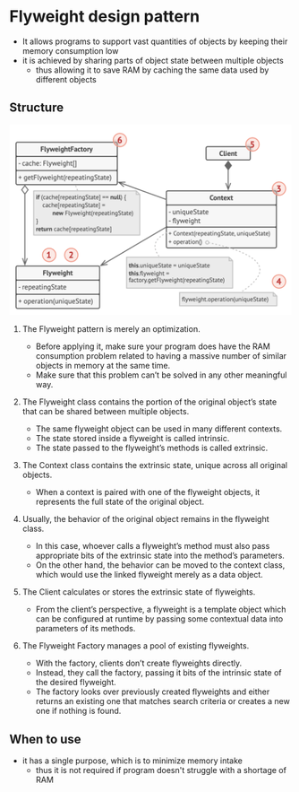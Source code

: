 # Flyweight design pattern

- It allows programs to support vast quantities of objects by keeping their memory consumption low
- it is achieved by sharing parts of object state between multiple objects
  - thus allowing it to save RAM by caching the same data used by different objects

## Structure

![Flyweight](../../images/flyweight.png)

1. The Flyweight pattern is merely an optimization.

   - Before applying it, make sure your program does have the RAM consumption problem related to having a massive number of similar objects in memory at the same time.
   - Make sure that this problem can’t be solved in any other meaningful way.

2. The Flyweight class contains the portion of the original object’s state that can be shared between multiple objects.

   - The same flyweight object can be used in many different contexts.
   - The state stored inside a flyweight is called intrinsic.
   - The state passed to the flyweight’s methods is called extrinsic.

3. The Context class contains the extrinsic state, unique across all original objects.

   - When a context is paired with one of the flyweight objects, it represents the full state of the original object.

4. Usually, the behavior of the original object remains in the flyweight class.

   - In this case, whoever calls a flyweight’s method must also pass appropriate bits of the extrinsic state into the method’s parameters.
   - On the other hand, the behavior can be moved to the context class, which would use the linked flyweight merely as a data object.

5. The Client calculates or stores the extrinsic state of flyweights.

   - From the client’s perspective, a flyweight is a template object which can be configured at runtime by passing some contextual data into parameters of its methods.

6. The Flyweight Factory manages a pool of existing flyweights.
   - With the factory, clients don’t create flyweights directly.
   - Instead, they call the factory, passing it bits of the intrinsic state of the desired flyweight.
   - The factory looks over previously created flyweights and either returns an existing one that matches search criteria or creates a new one if nothing is found.

## When to use

- it has a single purpose, which is to minimize memory intake
  - thus it is not required if program doesn't struggle with a shortage of RAM
